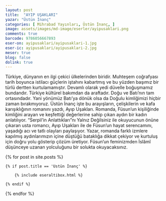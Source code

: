 ```yaml
---
layout: post
title:  "AYIP UŞAKLARI"
yazar: "Üstün İnanç"
categories: [ Mihrabad Yayınları, Üstün İnanç, ]
image: assets/images/md-image/eserler/ayipusaklari.png
comments: true
barcode: 9786056667893
eser-on: ayipusaklari/ayipusaklari-1.jpg
eser-ic: ayipusaklari/ayipusaklari-2.jpg
meser: true
blog: false
dolink: true
---
```


Türkiye, dünyanın en ilgi çekici ülkelerinden biridir. Muhteşem coğrafyası tarih boyunca istilacı güçlerin iştahını kabartmış ve bu yüzden başımız bir türlü dertten kurtulamamıştır. Devamlı olarak yedi düvelle boğuşmamız bundandır. Türkiye kültürel bakımdan da araftadır. Doğu ve Batı’nın tam ortasındadır. Yani yönümüz Batı’ya dönük olsa da Doğulu kimliğimizi hiçbir zaman bırakmıyoruz. Üstün İnanç işte bu arayışların, çelişkilerin ve kafa karışıklığının romanını yazdı, Ayıp Uşakları. Romanda, Füsun’un kişiliğinde kimliğini arayan ve keşfettiği değerlerine sahip çıkan aydın bir kadın anlatılıyor. “Serpil’in Anlattıkları”nı Yalnız Değilsiniz ile okuyucunun önüne çıkaran usta romancı, Ayıp Uşakları ile de Füsun’un hayat serencamını, yaşadığı acı ve tatlı olayları paylaşıyor. Yazar, romanda farklı izmlere kapılmış aydınlarımızın içine düştüğü bataklığa dikkat çekiyor ve kurtuluş için doğru yolu gösterip çözüm üretiyor. Füsun’un feminizmden İslâmî düşünceye uzanan yolculuğunu bir solukta okuyacaksınız.




{% for post in site.posts %}

    {% if post.title == 'Üstün İnanç' %}

        {% include eseraltibox.html %}

    {% endif %}

{% endfor %}
